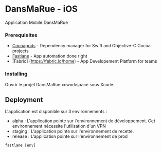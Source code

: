 # DansMaRue - iOS

Application Mobile DansMaRue

### Prerequisites

* [Cocoapods](https://cocoapods.org) - Dependency manager for Swift and Objective-C Cocoa projects
* [Fastlane](https://docs.fastlane.tools) - App automation done right
* [Fabric] (https://fabric.io/home) - App Developement Platform for teams


### Installing

Ouvrir le projet DansMaRue.xcworkspace sous Xcode.



## Deployment

L'application est disponible sur 3 environnements :
* alpha : L'application pointe sur l'environnement de développement. Cet environnement nécessite l'utilisation d'un VPN
* staging : L'application pointe sur l'environnement de recette.
* release : L'application pointe sur l'environnement de prod

```
fastlane [env] 
```

